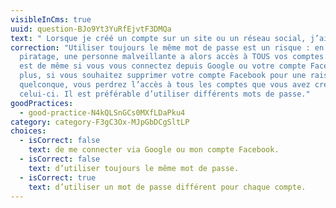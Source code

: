 ```yaml
---
visibleInCms: true
uuid: question-BJo9Yt3YuRfEjvtF3DMQa
text: " Lorsque je créé un compte sur un site ou un réseau social, j’ai l’habitude :"
correction: "Utiliser toujours le même mot de passe est un risque : en cas de
  piratage, une personne malveillante a alors accès à TOUS vos comptes. Il en
  est de même si vous vous connectez depuis Google ou votre compte Facebook. De
  plus, si vous souhaitez supprimer votre compte Facebook pour une raison
  quelconque, vous perdrez l’accès à tous les comptes que vous avez créé depuis
  celui-ci. Il est préférable d’utiliser différents mots de passe."
goodPractices:
  - good-practice-N4kQLSnGCs0MXfLDaPku4
category: category-F3gC3Ox-MJpGbDCgSltLP
choices:
  - isCorrect: false
    text: de me connecter via Google ou mon compte Facebook.
  - isCorrect: false
    text: d’utiliser toujours le même mot de passe.
  - isCorrect: true
    text: d’utiliser un mot de passe différent pour chaque compte.
---
```

